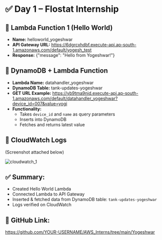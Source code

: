 # ✅ Day 1 – Flostat Internship

## 🔹 Lambda Function 1 (Hello World)
- **Name:** helloworld_yogeshwar
- **API Gateway URL:** https://6dgrcxhdbf.execute-api.ap-south-1.amazonaws.com/default/yogesh_test
- **Response:** {"message": "Hello from Yogeshwar!"}

## 🔹 DynamoDB + Lambda Function
- **Lambda Name:** datahandler_yogeshwar
- **DynamoDB Table:** tank-updates-yogeshwar
- **GET URL Example:** https://yb9tma9nid.execute-api.ap-south-1.amazonaws.com/default/datahandler_yogeshwar?device_id=007&value=yogi
- **Functionality:**
  - Takes `device_id` and `name` as query parameters
  - Inserts into DynamoDB
  - Fetches and returns latest value

## 📸 CloudWatch Logs
(Screenshot attached below)

![cloudwatch_1](https://github.com/user-attachments/assets/493121f2-01ce-44dd-9ee6-7d3c3b30ec6c)


## ✅ Summary:
- Created Hello World Lambda
- Connected Lambda to API Gateway
- Inserted & fetched data from DynamoDB table: `tank-updates-yogeshwar`
- Logs verified on CloudWatch

## 🔗 GitHub Link:
https://github.com/YOUR-USERNAME/AWS_Interns/tree/main/Yogeshwar

